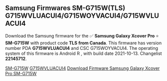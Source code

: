 <h2>Samsung Firmwares SM-G715W(TLS) G715WVLUACUI4/G715WOYVACUI4/G715WVLUACUI4</h2>
Download the Samsung firmware for the ✅ <strong>Samsung Galaxy Xcover Pro </strong> ⭐ <strong>SM-G715W</strong> with product code <strong>TLS</strong> <strong> from Canada</strong>. This firmware has version number PDA <strong>G715WVLUACUI4</strong> and CSC G715WOYVACUI4. The operating system of this firmware is Android R , with build date 2021-10-13. Changelist <strong>22145712</strong>.


[SM-G715W](https://samfirm.shop/samsung/model/SM-G715W)
[G715WVLUACUI4](https://samfirm.shop/samsung/pda/G715WVLUACUI4)
[Download Firmware Samsung Galaxy Xcover Pro SM-G715W](https://samfirm.shop/samsung/firmware/464721)
